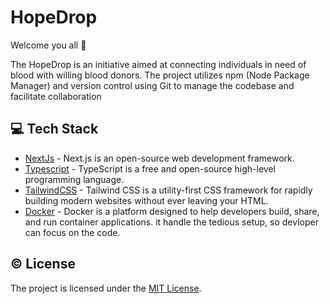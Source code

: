 <h1 align=left> HopeDrop </h1>
Welcome you all 👋

<p>
The HopeDrop is an initiative aimed at connecting individuals in need of blood with willing blood donors. The project utilizes npm (Node Package Manager) and version control using Git to manage the codebase and facilitate collaboration
</p>

## 💻 Tech Stack

- [NextJs](https://nextjs.org) - Next.js is an open-source web development framework.
- [Typescript](https://www.typescriptlang.org) - TypeScript is a free and open-source high-level programming language.
- [TailwindCSS](https://tailwindcss.com) - Tailwind CSS is a utility-first CSS framework for rapidly building modern websites without ever leaving your HTML.
- [Docker](https://www.docker.com/) - Docker is a platform designed to help developers build, share, and run container applications. it handle the tedious setup, so devloper can focus on the code.

## ©️ License

The project is licensed under the [MIT License](https://github.com/neelshah2409/Bot-Collection/blob/main/LICENSE).

